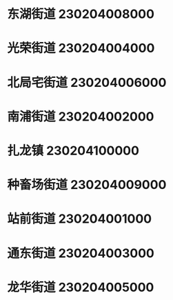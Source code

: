 # 东湖街道 230204008000
# 光荣街道 230204004000
# 北局宅街道 230204006000
# 南浦街道 230204002000
# 扎龙镇 230204100000
# 种畜场街道 230204009000
# 站前街道 230204001000
# 通东街道 230204003000
# 龙华街道 230204005000
